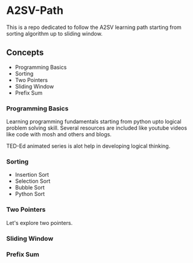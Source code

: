 # A2SV-Path
This is a repo dedicated to follow the A2SV learning path starting from sorting algorithm up to sliding window.

## Concepts
* Programming Basics
* Sorting
* Two Pointers
* Sliding Window
* Prefix Sum

### Programming Basics
Learning programming fundamentals starting from python upto logical problem solving skill. Several resources are included like youtube videos like code with mosh and others and blogs.

TED-Ed animated series is alot help in developing logical thinking.

### Sorting
* Insertion Sort
* Selection Sort
* Bubble Sort
* Python Sort

### Two Pointers
Let's explore two pointers.

### Sliding Window

### Prefix Sum
